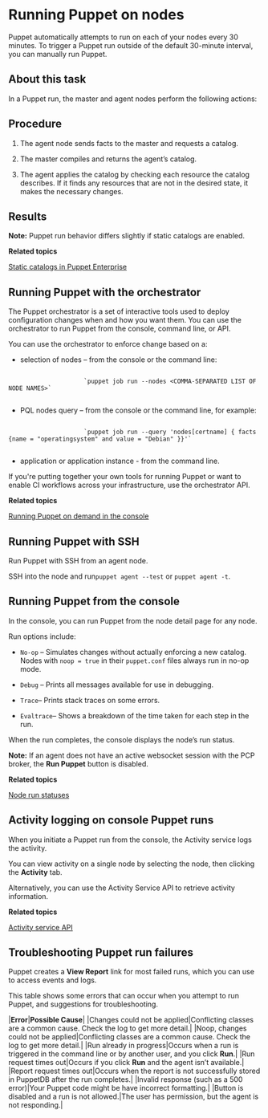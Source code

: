 # Running Puppet on nodes

Puppet automatically attempts to run on each of your nodes every 30 minutes. To trigger a Puppet run outside of the default 30-minute interval, you can manually run Puppet.

## About this task

In a Puppet run, the master and agent nodes perform the following actions:

## Procedure

1.  The agent node sends facts to the master and requests a catalog.

2.  The master compiles and returns the agent’s catalog.

3.  The agent applies the catalog by checking each resource the catalog describes. If it finds any resources that are not in the desired state, it makes the necessary changes.


## Results

**Note:** Puppet run behavior differs slightly if static catalogs are enabled.

**Related topics**  


[Static catalogs in Puppet Enterprise](static_catalogs.md#)

## Running Puppet with the orchestrator

The Puppet orchestrator is a set of interactive tools used to deploy configuration changes when and how you want them. You can use the orchestrator to run Puppet from the console, command line, or API.

You can use the orchestrator to enforce change based on a:

-   selection of nodes – from the console or the command line:

```

                     `puppet job run --nodes <COMMA-SEPARATED LIST OF NODE NAMES>`
                  
```

-   PQL nodes query – from the console or the command line, for example:

```

                     `puppet job run --query 'nodes[certname] { facts {name = "operatingsystem" and value = "Debian" }}'`
                  
```

-   application or application instance - from the command line.


If you're putting together your own tools for running Puppet or want to enable CI workflows across your infrastructure, use the orchestrator API.

**Related topics**  


[Running Puppet on demand in the console](running_puppet_on_demand_in_the_console.md#)

## Running Puppet with SSH

Run Puppet with SSH from an agent node.

SSH into the node and run`puppet agent --test` or `puppet agent -t`.

## Running Puppet from the console

In the console, you can run Puppet from the node detail page for any node.

Run options include:

-   `No-op` – Simulates changes without actually enforcing a new catalog. Nodes with `noop = true` in their `puppet.conf` files always run in no-op mode.

-   `Debug` – Prints all messages available for use in debugging.

-   `Trace`– Prints stack traces on some errors.

-   `Evaltrace`– Shows a breakdown of the time taken for each step in the run.


When the run completes, the console displays the node’s run status.

**Note:** If an agent does not have an active websocket session with the PCP broker, the **Run Puppet** button is disabled.

**Related topics**  


[Node run statuses](monitor_infrastructure_state.md#)

## Activity logging on console Puppet runs

When you initiate a Puppet run from the console, the Activity service logs the activity.

You can view activity on a single node by selecting the node, then clicking the **Activity** tab.

Alternatively, you can use the Activity Service API to retrieve activity information.

**Related topics**  


[Activity service API](activity_api.md)

## Troubleshooting Puppet run failures

Puppet creates a **View Report** link for most failed runs, which you can use to access events and logs.

This table shows some errors that can occur when you attempt to run Puppet, and suggestions for troubleshooting.

|**Error**|**Possible Cause**|
|Changes could not be applied|Conflicting classes are a common cause. Check the log to get more detail.|
|Noop, changes could not be applied|Conflicting classes are a common cause. Check the log to get more detail.|
|Run already in progress|Occurs when a run is triggered in the command line or by another user, and you click **Run**.|
|Run request times out|Occurs if you click **Run** and the agent isn’t available.|
|Report request times out|Occurs when the report is not successfully stored in PuppetDB after the run completes.|
|Invalid response \(such as a 500 error\)|Your Puppet code might be have incorrect formatting.|
|Button is disabled and a run is not allowed.|The user has permission, but the agent is not responding.|

